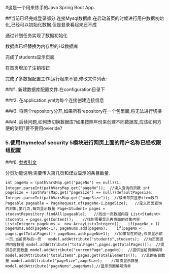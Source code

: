 #这是一个用来练手的Java Spring Boot App.

##当前已经完成登录部分.连接Mysql数据库.在启动首页的时候进行用户数据初始化,已经可以初始化数据.但是登录看起来还不成

通过计划任务实现了数据初始化

数据库已经替换为内存型的H2数据库

完成了students显示页面

在首页增加了注销按钮

完成了多数据配置工作.运行起来不错,修改文件列表:

###1. 新建数据库配置文件.在configuration目录下

###2. 在application.yml为每个连接创建连接信息

###3. 将两个repository分开,如果所有repository在一个包里面,将无法进行切换

###4. 后续问题,如何热切换数据库?如果按照年份来创建不同数据库,应该如何方便的使用?要不要用ovieride?

### 5.使用thymeleaf security 5模块进行网页上面的用户名称已经权限组配置

###6. [参考引文](https://www.thymeleaf.org/doc/articles/springsecurity.html)

分页功能说明:需要传入第几页和煤业显示的条目数量.

`
int pageNo = (pathVarsMap.get("pageNo") == null)?1: Integer.parseInt(pathVarsMap.get("pageNo"));  //读入查询的页数
int pageSize = (pathVarsMap.get("pageSize") == null)?defaultPagesize: Integer.parseInt(pathVarsMap.get("pageSize"));  //读出每页显示item数目
Pageable pageable = PageRequest.of(pageNo-1,pageSize);   //定义页面查询的对象,第几页,每页显示数量
Page<Student> pages =  studentRepository.findAll(pageable);   //找出一页数据内容
List<Student> students = pages.getContent();    //找到需要显示再页面的对象内容
List<Integer> pageNums =  new ArrayList<Integer>();  
if(pageNo > 1) pageNums.add(pageNo-1);
pageNums.add(pageNo);   
if(pageNo < pages.getTotalPages()) pageNums.add(pageNo+1);  //如果存在的话,仅仅显示前一页,当前页与后一页  
model.addAttribute("students",students);  //为页面提供内容数据
model.addAttribute("totalPages",pages.getTotalPages());  //提供总页面数量
model.addAttribute("currentPage",pageNo);  //提供当前页面编号
model.addAttribute("totalItems",pages.getTotalElements());  //总的条目数量
model.addAttribute("pageSize",pageSize);    //每页显示数量
model.addAttribute("pageNums",pageNums);//显示页面编号清单
`   
